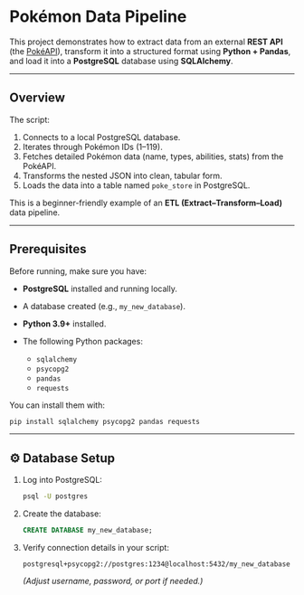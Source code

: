 # Pokémon Data Pipeline

This project demonstrates how to extract data from an external **REST API** (the [PokéAPI](https://pokeapi.co/)), transform it into a structured format using **Python + Pandas**, and load it into a **PostgreSQL** database using **SQLAlchemy**.

---

## Overview

The script:

1. Connects to a local PostgreSQL database.
2. Iterates through Pokémon IDs (1–119).
3. Fetches detailed Pokémon data (name, types, abilities, stats) from the PokéAPI.
4. Transforms the nested JSON into clean, tabular form.
5. Loads the data into a table named `poke_store` in PostgreSQL.

This is a beginner-friendly example of an **ETL (Extract–Transform–Load)** data pipeline.

---

## Prerequisites

Before running, make sure you have:

* **PostgreSQL** installed and running locally.
* A database created (e.g., `my_new_database`).
* **Python 3.9+** installed.
* The following Python packages:

  * `sqlalchemy`
  * `psycopg2`
  * `pandas`
  * `requests`

You can install them with:

```bash
pip install sqlalchemy psycopg2 pandas requests
```

---

## ⚙️ Database Setup

1. Log into PostgreSQL:

   ```bash
   psql -U postgres
   ```

2. Create the database:

   ```sql
   CREATE DATABASE my_new_database;
   ```

3. Verify connection details in your script:

   ```
   postgresql+psycopg2://postgres:1234@localhost:5432/my_new_database
   ```

   *(Adjust username, password, or port if needed.)*


